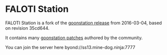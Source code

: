 # FALOTI Station

FALOTI Station is a fork of the [goonstation release](https://github.com/goonstation/goonstation-2016) from 2016-03-04, based on revision 35cd644.

It contains many [goonstation patches](http://forum.ss13.co/forumdisplay.php?fid=30) authored by the community.

You can join the server here byond://ss13.mine-dog.ninja:7777
